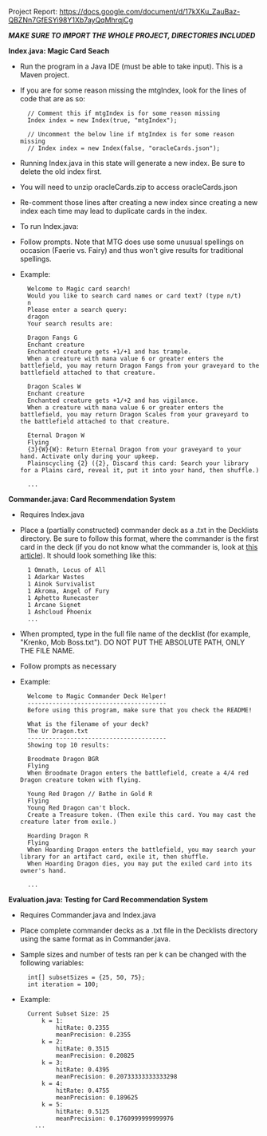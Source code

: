 Project Report: https://docs.google.com/document/d/17kXKu_ZauBaz-QBZNn7GfESYi98Y1Xb7ayQqMhrqjCg

***MAKE SURE TO IMPORT THE WHOLE PROJECT, DIRECTORIES INCLUDED***

**Index.java: Magic Card Seach**
- Run the program in a Java IDE (must be able to take input). This is a Maven project.
- If you are for some reason missing the mtgIndex, look for the lines of code that are as so:
  
        // Comment this if mtgIndex is for some reason missing
        Index index = new Index(true, "mtgIndex");

        // Uncomment the below line if mtgIndex is for some reason missing
        // Index index = new Index(false, "oracleCards.json");

- Running Index.java in this state will generate a new index. Be sure to delete the old index first.
- You will need to unzip oracleCards.zip to access oracleCards.json
- Re-comment those lines after creating a new index since creating a new index each time may lead to duplicate cards in the index.

- To run Index.java:
- Follow prompts. Note that MTG does use some unusual spellings on occasion (Faerie vs. Fairy) and thus won't give results for traditional spellings.
- Example:
  		
		Welcome to Magic card search!
		Would you like to search card names or card text? (type n/t)
		n
		Please enter a search query:
		dragon
		Your search results are:
		
		Dragon Fangs G
		Enchant creature
		Enchanted creature gets +1/+1 and has trample.
		When a creature with mana value 6 or greater enters the battlefield, you may return Dragon Fangs from your graveyard to the battlefield attached to that creature.
		
		Dragon Scales W
		Enchant creature
		Enchanted creature gets +1/+2 and has vigilance.
		When a creature with mana value 6 or greater enters the battlefield, you may return Dragon Scales from your graveyard to the battlefield attached to that creature.
		
		Eternal Dragon W
		Flying
		{3}{W}{W}: Return Eternal Dragon from your graveyard to your hand. Activate only during your upkeep.
		Plainscycling {2} ({2}, Discard this card: Search your library for a Plains card, reveal it, put it into your hand, then shuffle.)
		
		...

**Commander.java: Card Recommendation System**
- Requires Index.java
- Place a (partially constructed) commander deck as a .txt in the Decklists directory. Be sure to follow this format, where the commander is the first card in the deck (if you do not know what the commander is, look at [this article](https://mtg.fandom.com/wiki/Commander_(designation))). It should look something like this:

        1 Omnath, Locus of All
        1 Adarkar Wastes
        1 Ainok Survivalist
        1 Akroma, Angel of Fury
        1 Aphetto Runecaster
        1 Arcane Signet
        1 Ashcloud Phoenix
        ...

- When prompted, type in the full file name of the decklist (for example, "Krenko, Mob Boss.txt"). DO NOT PUT THE ABSOLUTE PATH, ONLY THE FILE NAME.
- Follow prompts as necessary
- Example:
		
		Welcome to Magic Commander Deck Helper!
		---------------------------------------
		Before using this program, make sure that you check the README!
		
		What is the filename of your deck?
		The Ur Dragon.txt
		---------------------------------------
		Showing top 10 results:
		
		Broodmate Dragon BGR
		Flying
		When Broodmate Dragon enters the battlefield, create a 4/4 red Dragon creature token with flying.
		
		Young Red Dragon // Bathe in Gold R
		Flying
		Young Red Dragon can't block.
		Create a Treasure token. (Then exile this card. You may cast the creature later from exile.)
		
		Hoarding Dragon R
		Flying
		When Hoarding Dragon enters the battlefield, you may search your library for an artifact card, exile it, then shuffle.
		When Hoarding Dragon dies, you may put the exiled card into its owner's hand.
		
		...


**Evaluation.java: Testing for Card Recommendation System**
- Requires Commander.java and Index.java
- Place complete commander decks as a .txt file in the Decklists directory using the same format as in Commander.java.
- Sample sizes and number of tests ran per k can be changed with the following variables:

        int[] subsetSizes = {25, 50, 75};
        int iteration = 100;

- Example:
		
		Current Subset Size: 25
			k = 1:
		    	hitRate: 0.2355
		    	meanPrecision: 0.2355
			k = 2:
		    	hitRate: 0.3515
		    	meanPrecision: 0.20825
			k = 3:
		    	hitRate: 0.4395
		    	meanPrecision: 0.20733333333333298
			k = 4:
		    	hitRate: 0.4755
		    	meanPrecision: 0.189625
			k = 5:
		    	hitRate: 0.5125
		    	meanPrecision: 0.1760999999999976
		  ...
